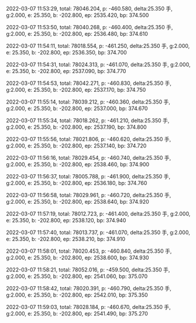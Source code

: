 2022-03-07 11:53:29, total: 78046.204, p: -460.580, delta:25.350 手, g:2.000, e: 25.350, b: -202.800, ep: 2535.420, bp: 374.500

2022-03-07 11:53:50, total: 78040.268, p: -460.400, delta:25.350 手, g:2.000, e: 25.350, b: -202.800, ep: 2536.480, bp: 374.610

2022-03-07 11:54:11, total: 78018.554, p: -461.250, delta:25.350 手, g:2.000, e: 25.350, b: -202.800, ep: 2536.350, bp: 374.700

2022-03-07 11:54:31, total: 78024.313, p: -461.070, delta:25.350 手, g:2.000, e: 25.350, b: -202.800, ep: 2537.090, bp: 374.770

2022-03-07 11:54:53, total: 78042.271, p: -460.830, delta:25.350 手, g:2.000, e: 25.350, b: -202.800, ep: 2537.170, bp: 374.750

2022-03-07 11:55:14, total: 78039.212, p: -460.360, delta:25.350 手, g:2.000, e: 25.350, b: -202.800, ep: 2537.000, bp: 374.670

2022-03-07 11:55:34, total: 78018.262, p: -461.210, delta:25.350 手, g:2.000, e: 25.350, b: -202.800, ep: 2537.190, bp: 374.800

2022-03-07 11:55:56, total: 78021.806, p: -460.620, delta:25.350 手, g:2.000, e: 25.350, b: -202.800, ep: 2537.140, bp: 374.720

2022-03-07 11:56:16, total: 78029.454, p: -460.740, delta:25.350 手, g:2.000, e: 25.350, b: -202.800, ep: 2538.460, bp: 374.900

2022-03-07 11:56:37, total: 78005.788, p: -461.900, delta:25.350 手, g:2.000, e: 25.350, b: -202.800, ep: 2536.180, bp: 374.760

2022-03-07 11:56:58, total: 78029.961, p: -460.720, delta:25.350 手, g:2.000, e: 25.350, b: -202.800, ep: 2538.640, bp: 374.920

2022-03-07 11:57:19, total: 78012.723, p: -461.400, delta:25.350 手, g:2.000, e: 25.350, b: -202.800, ep: 2538.120, bp: 374.940

2022-03-07 11:57:40, total: 78013.737, p: -461.070, delta:25.350 手, g:2.000, e: 25.350, b: -202.800, ep: 2538.210, bp: 374.910

2022-03-07 11:58:01, total: 78020.453, p: -460.840, delta:25.350 手, g:2.000, e: 25.350, b: -202.800, ep: 2538.600, bp: 374.930

2022-03-07 11:58:21, total: 78052.016, p: -459.500, delta:25.350 手, g:2.000, e: 25.350, b: -202.800, ep: 2541.060, bp: 375.070

2022-03-07 11:58:42, total: 78020.391, p: -460.790, delta:25.350 手, g:2.000, e: 25.350, b: -202.800, ep: 2542.010, bp: 375.350

2022-03-07 11:59:03, total: 78028.184, p: -460.670, delta:25.350 手, g:2.000, e: 25.350, b: -202.800, ep: 2541.490, bp: 375.270